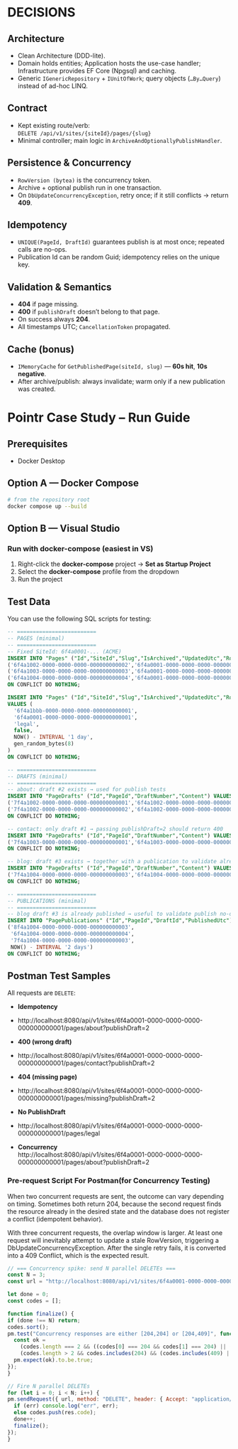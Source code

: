# DECISIONS

## Architecture
- Clean Architecture (DDD-lite).  
- Domain holds entities; Application hosts the use-case handler; Infrastructure provides EF Core (Npgsql) and caching.  
- Generic `IGenericRepository` + `IUnitOfWork`; query objects (`…By…Query`) instead of ad-hoc LINQ.  

## Contract
- Kept existing route/verb:  
  `DELETE /api/v1/sites/{siteId}/pages/{slug}`  
- Minimal controller; main logic in `ArchiveAndOptionallyPublishHandler`.  

## Persistence & Concurrency
- `RowVersion (bytea)` is the concurrency token.  
- Archive + optional publish run in one transaction.  
- On `DbUpdateConcurrencyException`, retry once; if it still conflicts → return **409**.  

## Idempotency
- `UNIQUE(PageId, DraftId)` guarantees publish is at most once; repeated calls are no-ops.  
- Publication Id can be random Guid; idempotency relies on the unique key.  

## Validation & Semantics
- **404** if page missing.  
- **400** if `publishDraft` doesn’t belong to that page.  
- On success always **204**.  
- All timestamps UTC; `CancellationToken` propagated.  

## Cache (bonus)
- `IMemoryCache` for `GetPublishedPage(siteId, slug)` — **60s hit**, **10s negative**.  
- After archive/publish: always invalidate; warm only if a new publication was created.  


# Pointr Case Study – Run Guide

## Prerequisites
- Docker Desktop

## Option A — Docker Compose
```bash
# from the repository root
docker compose up --build
```

## Option B — Visual Studio

### Run with docker-compose (easiest in VS)
1. Right-click the **docker-compose** project → **Set as Startup Project**  
2. Select the **docker-compose** profile from the dropdown  
3. Run the project  


## Test Data

You can use the following SQL scripts for testing:

```sql
-- =========================
-- PAGES (minimal)
-- =========================
-- Fixed SiteId: 6f4a0001-... (ACME)
INSERT INTO "Pages" ("Id","SiteId","Slug","IsArchived","UpdatedUtc","RowVersion") VALUES
('6f4a1002-0000-0000-0000-000000000002','6f4a0001-0000-0000-0000-000000000001','about',   false, NOW() - INTERVAL '1 day', gen_random_bytes(8)),
('6f4a1003-0000-0000-0000-000000000003','6f4a0001-0000-0000-0000-000000000001','contact', false, NOW() - INTERVAL '2 days', gen_random_bytes(8)),
('6f4a1004-0000-0000-0000-000000000004','6f4a0001-0000-0000-0000-000000000001','blog',    false, NOW() - INTERVAL '3 days', gen_random_bytes(8))
ON CONFLICT DO NOTHING;

INSERT INTO "Pages" ("Id","SiteId","Slug","IsArchived","UpdatedUtc","RowVersion")
VALUES (
  '6f4a1bbb-0000-0000-0000-000000000001',
  '6f4a0001-0000-0000-0000-000000000001',
  'legal',
  false,
  NOW() - INTERVAL '1 day',
  gen_random_bytes(8)
)
ON CONFLICT DO NOTHING;

-- =========================
-- DRAFTS (minimal)
-- =========================
-- about: draft #2 exists → used for publish tests
INSERT INTO "PageDrafts" ("Id","PageId","DraftNumber","Content") VALUES
('7f4a1002-0000-0000-0000-000000000001','6f4a1002-0000-0000-0000-000000000002',1,'About v1'),
('7f4a1002-0000-0000-0000-000000000002','6f4a1002-0000-0000-0000-000000000002',2,'About v2')
ON CONFLICT DO NOTHING;

-- contact: only draft #1 → passing publishDraft=2 should return 400
INSERT INTO "PageDrafts" ("Id","PageId","DraftNumber","Content") VALUES
('7f4a1003-0000-0000-0000-000000000001','6f4a1003-0000-0000-0000-000000000003',1,'Contact v1')
ON CONFLICT DO NOTHING;

-- blog: draft #3 exists → together with a publication to validate already-published/no-op scenario
INSERT INTO "PageDrafts" ("Id","PageId","DraftNumber","Content") VALUES
('7f4a1004-0000-0000-0000-000000000003','6f4a1004-0000-0000-0000-000000000004',3,'Blog v3')
ON CONFLICT DO NOTHING;

-- =========================
-- PUBLICATIONS (minimal)
-- =========================
-- blog draft #3 is already published → useful to validate publish no-op (optional)
INSERT INTO "PagePublications" ("Id","PageId","DraftId","PublishedUtc") VALUES
('8f4a1004-0000-0000-0000-000000000003',
 '6f4a1004-0000-0000-0000-000000000004',
 '7f4a1004-0000-0000-0000-000000000003',
 NOW() - INTERVAL '2 days')
ON CONFLICT DO NOTHING;

```

## Postman Test Samples

All requests are `DELETE`:

- **Idempotency**
- http://localhost:8080/api/v1/sites/6f4a0001-0000-0000-0000-000000000001/pages/about?publishDraft=2

- **400 (wrong draft)**  
- http://localhost:8080/api/v1/sites/6f4a0001-0000-0000-0000-000000000001/pages/contact?publishDraft=2


- **404 (missing page)**  
- http://localhost:8080/api/v1/sites/6f4a0001-0000-0000-0000-000000000001/pages/missing?publishDraft=2

- **No PublishDraft**
- http://localhost:8080/api/v1/sites/6f4a0001-0000-0000-0000-000000000001/pages/legal

- **Concurrency**  
http://localhost:8080/api/v1/sites/6f4a0001-0000-0000-0000-000000000001/pages/about?publishDraft=2
### Pre-request Script For Postman(for Concurrency Testing)
When two concurrent requests are sent, the outcome can vary depending on timing. Sometimes both return 204, because the second request finds the resource already in the desired state and the database does not register a conflict (idempotent behavior).

With three concurrent requests, the overlap window is larger. At least one request will inevitably attempt to update a stale RowVersion, triggering a DbUpdateConcurrencyException. After the single retry fails, it is converted into a 409 Conflict, which is the expected result.
```javascript
// === Concurrency spike: send N parallel DELETEs ===
const N = 3;
const url = "http://localhost:8080/api/v1/sites/6f4a0001-0000-0000-0000-000000000001/pages/about?publishDraft=2";

let done = 0;
const codes = [];

function finalize() {
if (done !== N) return;
codes.sort();
pm.test("Concurrency responses are either [204,204] or [204,409]", function () {
  const ok =
    (codes.length === 2 && ((codes[0] === 204 && codes[1] === 204) || (codes[0] === 204 && codes[1] === 409))) ||
    (codes.length > 2 && codes.includes(204) && (codes.includes(409) || codes.every(c => c === 204)));
  pm.expect(ok).to.be.true;
});
}

// Fire N parallel DELETEs
for (let i = 0; i < N; i++) {
pm.sendRequest({ url, method: "DELETE", header: { Accept: "application/json" } }, (err, res) => {
  if (err) console.log("err", err);
  else codes.push(res.code);
  done++;
  finalize();
});
}
```

